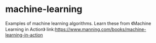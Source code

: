 # machine-learning
Examples of machine learning algorithms.
Learn these from 《Machine Learning in Action》
link:https://www.manning.com/books/machine-learning-in-action
